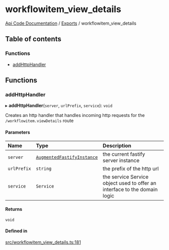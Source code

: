 # workflowitem\_view\_details
 
[Api Code Documentation](../README.md) / [Exports](../modules.md) / workflowitem\_view\_details

## Table of contents

### Functions

- [addHttpHandler](workflowitem_view_details.md#addhttphandler)

## Functions

### addHttpHandler

▸ **addHttpHandler**(`server`, `urlPrefix`, `service`): `void`

Creates an http handler that handles incoming http requests for the `/workflowitem.viewDetails` route

#### Parameters

| Name | Type | Description |
| :------ | :------ | :------ |
| `server` | [`AugmentedFastifyInstance`](../interfaces/types.AugmentedFastifyInstance.md) | the current fastify server instance |
| `urlPrefix` | `string` | the prefix of the http url |
| `service` | `Service` | the service Service object used to offer an interface to the domain logic |

#### Returns

`void`

#### Defined in

[src/workflowitem_view_details.ts:181](https://github.com/openkfw/TruBudget/blob/2e43ea7/api/src/workflowitem_view_details.ts#L181)
